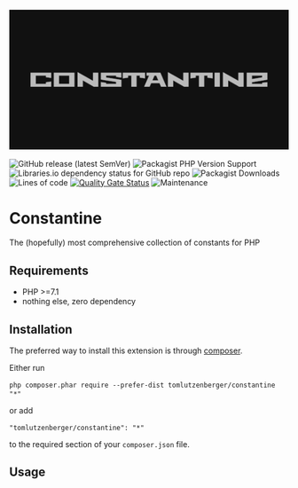 ![Constantine](logo.png)

![GitHub release (latest SemVer)](https://img.shields.io/github/v/release/tomlutzenberger/constantine?maxAge=600&)
![Packagist PHP Version Support](https://img.shields.io/packagist/php-v/tomlutzenberger/constantine?maxAge=600&)
![Libraries.io dependency status for GitHub repo](https://img.shields.io/librariesio/github/tomlutzenberger/constantine?maxAge=600&)
![Packagist Downloads](https://img.shields.io/packagist/dt/tomlutzenberger/constantine?maxAge=600&)
![Lines of code](https://img.shields.io/tokei/lines/github/tomlutzenberger/constantine?maxAge=600&)
[![Quality Gate Status](https://sonarcloud.io/api/project_badges/measure?maxAge=600&project=tomlutzenberger_constantine&metric=alert_status)](https://sonarcloud.io/dashboard?id=tomlutzenberger_constantine)
![Maintenance](https://img.shields.io/maintenance/yes/2021)

Constantine
=====================
The (hopefully) most comprehensive collection of constants for PHP

Requirements
------------

* PHP >=7.1
* nothing else, zero dependency

Installation
------------

The preferred way to install this extension is through [composer](http://getcomposer.org/download/).

Either run

```
php composer.phar require --prefer-dist tomlutzenberger/constantine "*"
```

or add

```
"tomlutzenberger/constantine": "*"
```

to the required section of your `composer.json` file.


Usage
-----
